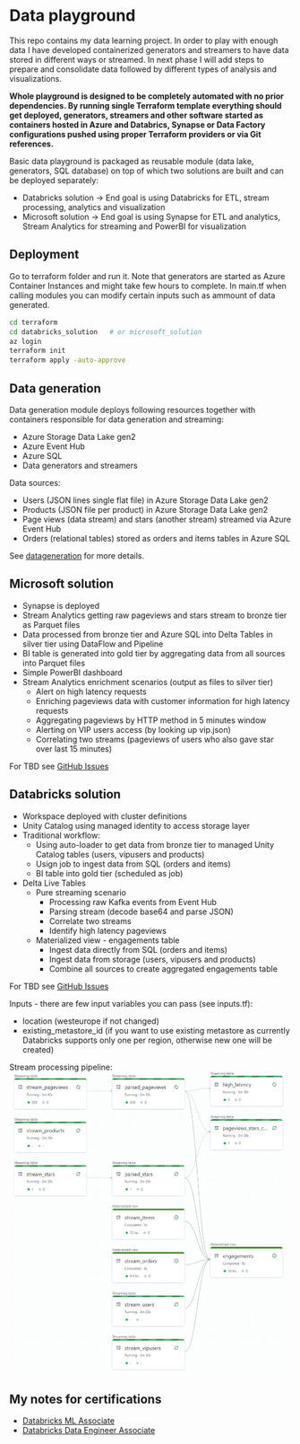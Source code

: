 # Data playground
This repo contains my data learning project. In order to play with enough data I have developed containerized generators and streamers to have data stored in different ways or streamed. In next phase I will add steps to prepare and consolidate data followed by different types of analysis and visualizations.

**Whole playground is designed to be completely automated with no prior dependencies. By running single Terraform template everything should get deployed, generators, streamers and other software started as containers hosted in Azure and Databrics, Synapse or Data Factory configurations pushed using proper Terraform providers or via Git references.**

Basic data playground is packaged as reusable module (data lake, generators, SQL database) on top of which two solutions are built and can be deployed separately:
- Databricks solution -> End goal is using Databricks for ETL, stream processing, analytics and visualization
- Microsoft solution -> End goal is using Synapse for ETL and analytics, Stream Analytics for streaming and PowerBI for visualization

## Deployment
Go to terraform folder and run it. Note that generators are started as Azure Container Instances and might take few hours to complete. In main.tf when calling modules you can modify certain inputs such as ammount of data generated.

```bash
cd terraform
cd databricks_solution   # or microsoft_solution
az login
terraform init
terraform apply -auto-approve
```

## Data generation
Data generation module deploys following resources together with containers responsible for data generation and streaming:
- Azure Storage Data Lake gen2
- Azure Event Hub
- Azure SQL
- Data generators and streamers

Data sources:
- Users (JSON lines single flat file) in Azure Storage Data Lake gen2
- Products (JSON file per product) in Azure Storage Data Lake gen2
- Page views (data stream) and stars (another stream) streamed via Azure Event Hub
- Orders (relational tables) stored as orders and items tables in Azure SQL

See [datageneration](datageneration/datageneration.md) for more details.

## Microsoft solution
- Synapse is deployed
- Stream Analytics getting raw pageviews and stars stream to bronze tier as Parquet files
- Data processed from bronze tier and Azure SQL into Delta Tables in silver tier using DataFlow and Pipeline
- BI table is generated into gold tier by aggregating data from all sources into Parquet files
- Simple PowerBI dashboard
- Stream Analytics enrichment scenarios (output as files to silver tier)
  - Alert on high latency requests
  - Enriching pageviews data with customer information for high latency requests
  - Aggregating pageviews by HTTP method in 5 minutes window
  - Alerting on VIP users access (by looking up vip.json)
  - Correlating two streams (pageviews of users who also gave star over last 15 minutes)

For TBD see [GitHub Issues](https://github.com/tkubica12/dataplayground/issues?q=is%3Aissue+is%3Aopen+label%3AMicrosoft)

## Databricks solution
- Workspace deployed with cluster definitions
- Unity Catalog using managed identity to access storage layer
- Traditional workflow:
  - Using auto-loader to get data from bronze tier to managed Unity Catalog tables (users, vipusers and products)
  - Usign job to ingest data from SQL (orders and items)
  - BI table into gold tier (scheduled as job)
- Delta Live Tables
  - Pure streaming scenario
    - Processing raw Kafka events from Event Hub
    - Parsing stream (decode base64 and parse JSON)
    - Correlate two streams
    - Identify high latency pageviews
  - Materialized view - engagements table
    - Ingest data directly from SQL (orders and items)
    - Ingest data from storage (users, vipusers and products)
    - Combine all sources to create aggregated engagements table

For TBD see [GitHub Issues](https://github.com/tkubica12/dataplayground/issues?q=is%3Aissue+is%3Aopen+label%3ADatabricks)

Inputs - there are few input variables you can pass (see inputs.tf):
- location (westeurope if not changed)
- existing_metastore_id (if you want to use existing metastore as currently Databricks supports only one per region, otherwise new one will be created)

Stream processing pipeline:
![DLT](images/dlt.png)

## My notes for certifications
- [Databricks ML Associate](notes/Databricks%20ML%20associate/README.md)
- [Databricks Data Engineer Associate](notes/Databricks%20Data%20Engineer%20Associate/README.md)